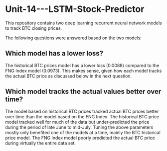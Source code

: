 # Unit-14---LSTM-Stock-Predictor

This repository contains two deep learning recurrent neural network models to track BTC closing prices. 

The following questions were answered based on the two models:

## Which model has a lower loss?

The historical BTC prices model has a lower loss (0.0088) compared to the FNG Index model (0.0973). This makes sense, given how each model tracks the actual BTC price as discussed below in the next question.

## Which model tracks the actual values better over time?

The model based on historical BTC prices tracked actual BTC prices better over time than the model based on the FNG Index. The historical BTC price model tracked well for much of the data but under-predicted the price during the period of late June to mid-July. Tuning the above parameters mostly only benefited one of the models at a time, mainly the BTC historical price model. The FNG Index model poorly predicted the actual BTC price during virtually the entire data set.
